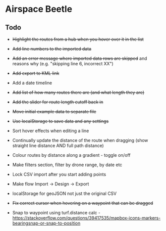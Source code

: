 # Airspace Beetle

## Todo

+ ~~Highlight the routes from a hub when you hover over it in the list~~
+ ~~Add line numbers to the imported data~~
+ ~~Add an error message where imported data rows are skipped~~ and reasons why (e.g. "skipping line 6, incorrect XX")
+ ~~Add export to KML link~~
+ Add a date timeline
+ ~~Add list of how many routes there are (and what length they are)~~
+ ~~Add the slider for route length cutoff back in~~
+ ~~Move initial example data to separate file~~
+ ~~Use localStorage to save data and any settings~~

+ Sort hover effects when editing a line
+ Continually update the distance of the route when dragging (show straight line distance AND full path distance)
+ Colour routes by distance along a gradient - toggle on/off
+ Make filters section, filter by drone range, by date etc
+ Lock CSV import after you start adding points
+ Make flow Import -> Design -> Export
+ localStorage for geoJSON not just the original CSV
+ ~~Fix correct cursor when hovering on a waypoint that can be dragged~~
+ Snap to waypoint using turf.distance calc - https://stackoverflow.com/questions/39417535/mapbox-icons-markers-bearingsnap-or-snap-to-position